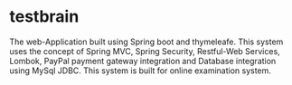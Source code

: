 # testbrain
The web-Application built using Spring boot and thymeleafe.
This system uses the concept of Spring MVC, Spring Security, Restful-Web Services, Lombok, PayPal payment gateway integration 
and Database integration using MySql JDBC.
This system is built for online examination system.
